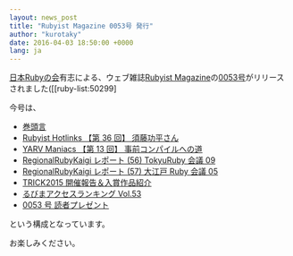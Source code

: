 ```yaml
---
layout: news_post
title: "Rubyist Magazine 0053号 発行"
author: "kurotaky"
date: 2016-04-03 18:50:00 +0000
lang: ja
---
```


[日本Rubyの会][1]有志による、ウェブ雑誌[Rubyist Magazine][2]の[0053号][3]がリリースされました([\[ruby-list:50299\]

今号は、

* [巻頭言](http://magazine.rubyist.net/?0053-ForeWord)
* [Rubyist Hotlinks 【第 36 回】 須藤功平さん](http://magazine.rubyist.net/?0053-Hotlinks)
* [YARV Maniacs 【第 13 回】 事前コンパイルへの道](http://magazine.rubyist.net/?0053-YarvManiacs)
* [RegionalRubyKaigi レポート (56) TokyuRuby 会議 09](http://magazine.rubyist.net/?0053-TokyuRubyKaigi09Report)
* [RegionalRubyKaigi レポート (57) 大江戸 Ruby 会議 05](http://magazine.rubyist.net/?0053-OoedoRubyKaigi05Report)
* [TRICK2015 開催報告＆入賞作品紹介](http://magazine.rubyist.net/?0053-TRICK2015)
* [るびまアクセスランキング Vol.53](http://magazine.rubyist.net/?0053-RubyistMagazineRanking)
* [0053 号 読者プレゼント](http://magazine.rubyist.net/?0053-Present)

という構成となっています。

お楽しみください。

[1]: http://ruby-no-kai.org
[2]: http://magazine.rubyist.net/
[3]: http://magazine.rubyist.net/?0053
[4]: http://blade.nagaokaut.ac.jp/cgi-bin/scat.rb/ruby/ruby-list/50299
